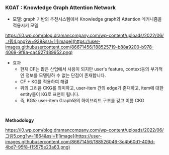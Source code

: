 ### KGAT : Knowledge Graph Attention Network

- 모델: graph 기반의 추천시스템에서 Knowledge graph와 Attention 메커니즘을 적용시키 모델

https://i0.wp.com/blog.dramancompany.com/wp-content/uploads/2022/06/그림4.png?w=938&ssl=1![image](https://user-images.githubusercontent.com/86671456/188525719-b88a9200-b978-4069-9f8a-ca4927489952.png)

- 효과
   - 현재 CF는 많은 산업에서 사용이 되지만 user's feature, context등의 부가적인 정보를 모델링하 수 없는 단점이 존재합니다.
   - CF + KG를 적용하여 해결
   - 위의 그리음 CKG를 의미하고, user-item 간의 edge가 존재하고, item에 대한 entity들이 KG로 표현이 됩니다.
   - 즉, KG와 user-item Graph와의 하이브리드 구조를 갖고 이름 CKG

<br>

**Methodology**

https://i0.wp.com/blog.dramancompany.com/wp-content/uploads/2022/06/그림5.png?w=1864&ssl=1![image](https://user-images.githubusercontent.com/86671456/188526046-3c4b60d1-409d-4bd7-95f8-f15575e23a63.png)

